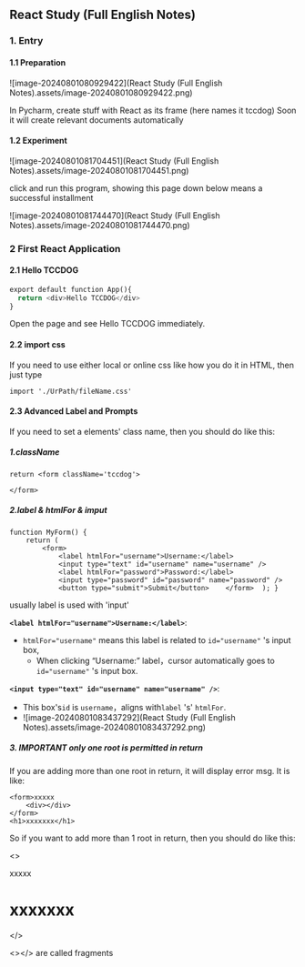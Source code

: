 ## React Study (Full English Notes)

### 1. Entry

#### 1.1 Preparation

![image-20240801080929422](React Study (Full English Notes).assets/image-20240801080929422.png)

In Pycharm, create stuff with React as its frame (here names it tccdog) Soon it will create relevant documents automatically

#### 1.2 Experiment

![image-20240801081704451](React Study (Full English Notes).assets/image-20240801081704451.png)

click and run this program, showing this page down below means a successful installment

![image-20240801081744470](React Study (Full English Notes).assets/image-20240801081744470.png)

### 2 First React Application

#### 2.1 Hello TCCDOG

```python
export default function App(){
  return <div>Hello TCCDOG</div>
}
```

Open the page and see Hello TCCDOG immediately.

#### 2.2 import css

If you need to use either local or online css like how you do it in HTML, then just type

```react
import './UrPath/fileName.css'
```

#### 2.3 Advanced Label and Prompts

If you need to set a elements' class name, then you should do like this:

##### 1.className

```react
return <form className='tccdog'>

</form>
```

##### 2.label & htmlFor & imput

```react
function MyForm() { 
    return (
        <form>
            <label htmlFor="username">Username:</label>      
            <input type="text" id="username" name="username" />       
            <label htmlFor="password">Password:</label>      
            <input type="password" id="password" name="password" />       
            <button type="submit">Submit</button>    </form>  ); }
```

usually label is used with 'input'

**`<label htmlFor="username">Username:</label>`**:

- `htmlFor="username"` means this label is related to `id="username"` 's input box,
  - When clicking “Username:” label，cursor automatically goes to `id="username"` 's input box.

**`<input type="text" id="username" name="username" />`**:

- This box's`id` is `username`，aligns with`label` 's' `htmlFor`.
- ![image-20240801083437292](React Study (Full English Notes).assets/image-20240801083437292.png)

##### 3. IMPORTANT only one root is permitted in return

If you are adding more than one root in return, it will display error msg. It is like:

```react
<form>xxxxx
	<div></div>
</form>
<h1>xxxxxxx</h1>
```

So if you want to add more than 1 root in return, then you should do like this:

<>

<form>xxxxx
	<div></div>
</form>
<h1>xxxxxxx</h1>

</>

<></> are called fragments



